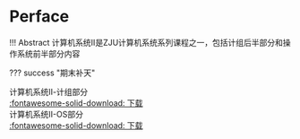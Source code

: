 # Perface

!!! Abstract 
    计算机系统Ⅱ是ZJU计算机系统系列课程之一，包括计组后半部分和操作系统前半部分内容

??? success "期末补天"
    <div class="card" markdown="1">
    <div class="body">
    <div class="title">计算机系统Ⅱ-计组部分</div>
    </div>
    <a class="down-button" target="_blank" href="/Notebook/docs//files/计组期末.pdf" markdown="1">:fontawesome-solid-download: 下载</a>
    </div>
    <div class="card" markdown="1">
    <div class="body">
    <div class="title">计算机系统Ⅱ-OS部分</div>
    </div>
    <a class="down-button" target="_blank" href="/Notebook/docs/files/os期末.pdf" markdown="1">:fontawesome-solid-download: 下载</a>
    </div>
